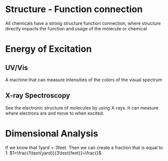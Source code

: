 # Structure - Function connection
All chemicals have a strong structure function connection, where structure directly impacts the function and usage of the molecule or chemical

# Energy of Excitation
## UV/Vis
A machine that can measure intensities of the colors of the visual spectrum

## X-ray Spectroscopy
See the electronic structure of molecules by using X-rays.
It can measure where electrons are and move to when excited.

# Dimensional Analysis
If we know that $1\text{yard}=3\text{feet}$. Then we can create a fraction that is equal to 1:
$1=\frac{1\text{yard}}{3\text{feet}}=\frac{}$
